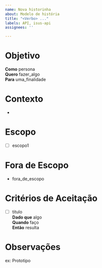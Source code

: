 ```yaml
---
name: Nova historinha
about: Modelo de história
title: "<Verbo> ..."
labels: API, isus-api
assignees: ''

---
```


# Objetivo

**Como** persona  
**Quero** fazer_algo  
**Para** uma_finalidade

# Contexto

-

# Escopo

- [ ] escopo1

# Fora de Escopo

- fora_de_escopo

# Critérios de Aceitação

- [ ] titulo  
**Dado que** algo  
**Quando** faço  
**Então** resulta

# Observações

ex: Prototipo

